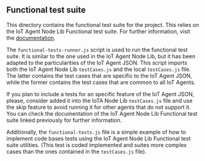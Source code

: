 ## Functional test suite

This directory contains the functional test suite for the project. This relies on the IoT Agent Node Lib Functional test
suite. For further information, visit the
[documentation](https://github.com/telefonicaid/iotagent-node-lib/tree/master/test/functional).

The `functional-tests-runner.js` script is used to run the functional test suite. It is similar to the one used in the
IoT Agent Node Lib, but it has been adapted to the particularities of the IoT Agent JSON. This script imports both the
IoT Agent Node Lib `testCases.js` and the local `testCases.js` file. The latter contains the test cases that are
specific to the IoT Agent JSON, while the former contains the test cases that are common to all IoT Agents.

If you plan to include a tests for an specific feature of the IoT Agent JSON, please, consider added it into the IoTA
Node Lib `testCases.js` file and use the skip feature to avoid running it for other agents that do not support it. You
can check the documentation of the IoT Agent Node Lib Functional test suite linked previously for further information.

Additionally, the `functional-tests.js` file is a simple example of how to implement code bases tests using the IoT
Agent Node Lib Functional test suite utilities. (This test is coded implemented and suites more complex cases than the
ones contained in the `testCases.js` file).
